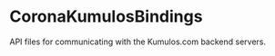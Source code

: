 CoronaKumulosBindings
=====================

API files for communicating with the Kumulos.com backend servers.